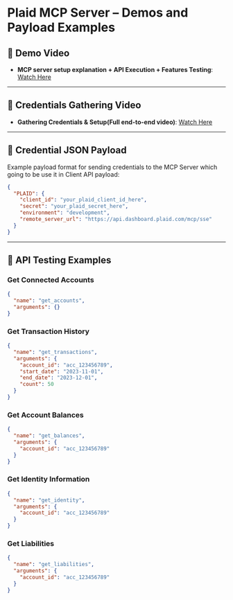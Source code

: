 # Plaid MCP Server – Demos and Payload Examples

## 🎥 Demo Video
- **MCP server setup explanation + API Execution + Features Testing**: [Watch Here](https://your-demo-video-link.com)

---

## 🎥 Credentials Gathering Video
- **Gathering Credentials & Setup(Full end-to-end video)**: [Watch Here](https://your-demo-video-link.com)

---

## 🔐 Credential JSON Payload
Example payload format for sending credentials to the MCP Server which going to be use it in Client API payload:
```json
{
  "PLAID": {
    "client_id": "your_plaid_client_id_here",
    "secret": "your_plaid_secret_here",
    "environment": "development",
    "remote_server_url": "https://api.dashboard.plaid.com/mcp/sse"
  }
}
```

---

## 🧪 API Testing Examples

### Get Connected Accounts
```json
{
  "name": "get_accounts",
  "arguments": {}
}
```

### Get Transaction History
```json
{
  "name": "get_transactions",
  "arguments": {
    "account_id": "acc_123456789",
    "start_date": "2023-11-01",
    "end_date": "2023-12-01",
    "count": 50
  }
}
```

### Get Account Balances
```json
{
  "name": "get_balances",
  "arguments": {
    "account_id": "acc_123456789"
  }
}
```

### Get Identity Information
```json
{
  "name": "get_identity",
  "arguments": {
    "account_id": "acc_123456789"
  }
}
```

### Get Liabilities
```json
{
  "name": "get_liabilities",
  "arguments": {
    "account_id": "acc_123456789"
  }
}
```
